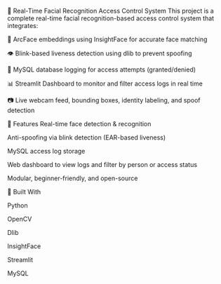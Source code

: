🔐 Real-Time Facial Recognition Access Control System
This project is a complete real-time facial recognition-based access control system that integrates:

🎯 ArcFace embeddings using InsightFace for accurate face matching

👁️ Blink-based liveness detection using dlib to prevent spoofing

🧠 MySQL database logging for access attempts (granted/denied)

📊 Streamlit Dashboard to monitor and filter access logs in real time

📷 Live webcam feed, bounding boxes, identity labeling, and spoof detection

🚀 Features
Real-time face detection & recognition

Anti-spoofing via blink detection (EAR-based liveness)

MySQL access log storage

Web dashboard to view logs and filter by person or access status

Modular, beginner-friendly, and open-source

🧰 Built With

Python

OpenCV

Dlib

InsightFace

Streamlit

MySQL

